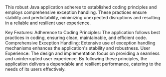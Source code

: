 This robust Java application adheres to established coding principles and employs comprehensive exception handling. These practices ensure stability and predictability, minimizing unexpected disruptions and resulting in a reliable and resilient user experience.

Key Features:
Adherence to Coding Principles: The application follows best practices in coding, ensuring clean, maintainable, and efficient code.
Comprehensive Exception Handling: Extensive use of exception handling mechanisms enhances the application's stability and robustness.
User Experience: The design and implementation focus on providing a seamless and uninterrupted user experience.
By following these principles, the application delivers a dependable and resilient performance, catering to the needs of its users effectively.
